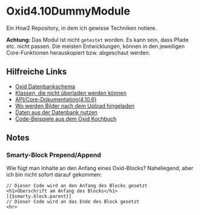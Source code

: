 # Oxid4.10DummyModule

Ein How2 Repository, in dem ich gewisse Techniken notiere. 

**Achtung:** Das Modul ist nicht `getestet` worden. Es kann sein, dass Pfade etc. nicht passen. Die meisten Entwicklungen, können in den jeweiligen Core-Funktionen herauskopiert bzw. abgeschaut werden.

## Hilfreiche Links

- [Oxid Datenbankschema](https://github.com/OXID-eSales/oxideshop_ce/blob/master/source/Setup/Sql/database_schema.sql)
- [Klassen, die nicht überladen werden können](https://oxidforge.org/en/list-of-not-overloadable-classes.html)
- [API/Core-Dokumentation(4.10.6)](https://docs.oxid-esales.com/sourcecodedocumentation/4.10.6/)
- [Wo werden Bilder nach dem Upload hingeladen](https://docs.oxid-esales.com/sourcecodedocumentation/4.10.6/oxutilsfile_8php_source.html#l00006)
- [Daten aus der Datenbank nutzen](https://oxidforge.org/de/datenbankdesign-kennen-lernen.html)
- [Code-Beispiele aus dem Oxid Kochbuch](https://github.com/OXIDCookbook/Cookbook_GER1)

## Notes

### Smarty-Block Prepend/Append

Wie fügt man Inhalte an den Anfang eines Oxid-Blocks? Naheliegend, aber ich bin nicht sofort darauf gekommen:

    // Dieser Code wird an den Anfang des Blocks gesetzt
    <h1>Überschrift am Anfang des Blocks</h1>
    [{$smarty.block.parent}]
    // Dieser Code wird an das Ende des Block gesetzt
    <hr>
